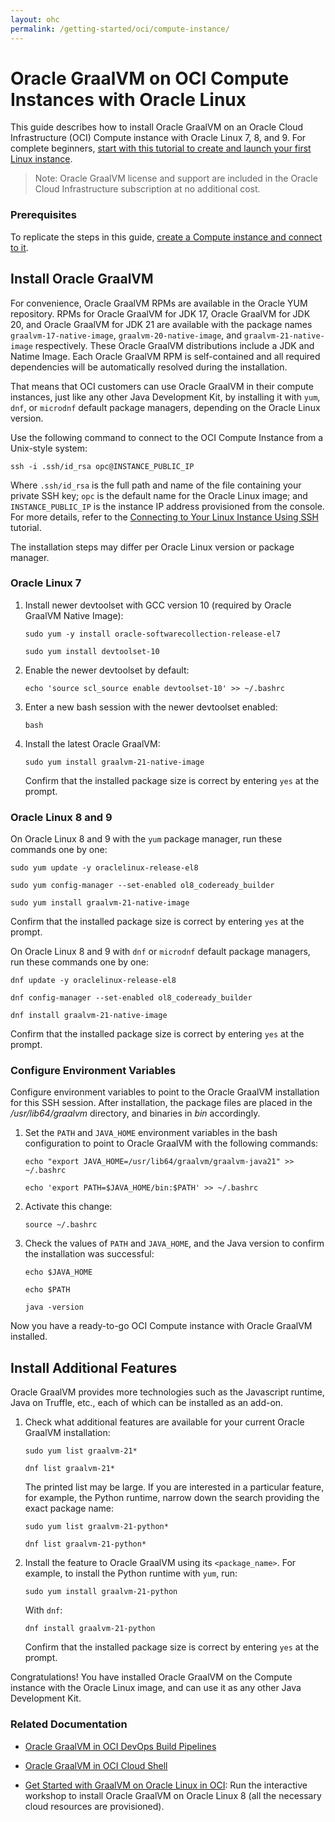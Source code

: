 ```yaml
---
layout: ohc
permalink: /getting-started/oci/compute-instance/
---
```


# Oracle GraalVM on OCI Compute Instances with Oracle Linux

This guide describes how to install Oracle GraalVM on an Oracle Cloud Infrastructure (OCI) Compute instance with Oracle Linux 7, 8, and 9.
For complete beginners, [start with this tutorial to create and launch your first Linux instance](https://docs.oracle.com/iaas/Content/GSG/Reference/overviewworkflow.htm).

> Note: Oracle GraalVM license and support are included in the Oracle Cloud Infrastructure subscription at no additional cost.

### Prerequisites

To replicate the steps in this guide, [create a Compute instance and connect to it](https://docs.oracle.com/iaas/Content/GSG/Reference/overviewworkflow.htm).

## Install Oracle GraalVM

For convenience, Oracle GraalVM RPMs are available in the Oracle YUM repository.
RPMs for Oracle GraalVM for JDK 17, Oracle GraalVM for JDK 20, and Oracle GraalVM for JDK 21 are available with the package names `graalvm-17-native-image`, `graalvm-20-native-image`, and `graalvm-21-native-image` respectively.
These Oracle GraalVM distributions include a JDK and Natime Image.
Each Oracle GraalVM RPM is self-contained and all required dependencies will be automatically resolved during the installation.

That means that OCI customers can use Oracle GraalVM in their compute instances, just like any other Java Development Kit, by installing it with `yum`, `dnf`, or `microdnf` default package managers, depending on the Oracle Linux version.

Use the following command to connect to the OCI Compute Instance from a Unix-style system:

   ```shell
   ssh -i .ssh/id_rsa opc@INSTANCE_PUBLIC_IP
   ```

Where `.ssh/id_rsa` is the full path and name of the file containing your private SSH key; `opc` is the default name for the Oracle Linux image; and `INSTANCE_PUBLIC_IP` is the instance IP address provisioned from the console.
For more details, refer to the [Connecting to Your Linux Instance Using SSH](https://docs.cloud.oracle.com/iaas/Content/GSG/Tasks/testingconnection.htm) tutorial.

The installation steps may differ per Oracle Linux version or package manager. 

### Oracle Linux 7

1. Install newer devtoolset with GCC version 10 (required by Oracle GraalVM Native Image):
   ```shell
   sudo yum -y install oracle-softwarecollection-release-el7
   ```
   ```shell
   sudo yum install devtoolset-10
   ```
2. Enable the newer devtoolset by default:
   ```shell
   echo 'source scl_source enable devtoolset-10' >> ~/.bashrc
   ```
3. Enter a new bash session with the newer devtoolset enabled:
   ```
   bash
   ```
4. Install the latest Oracle GraalVM:
   ```
   sudo yum install graalvm-21-native-image
   ```
   Confirm that the installed package size is correct by entering `yes` at the prompt.

### Oracle Linux 8 and 9

On Oracle Linux 8 and 9 with the `yum` package manager, run these commands one by one:
```shell
sudo yum update -y oraclelinux-release-el8
```
```shell
sudo yum config-manager --set-enabled ol8_codeready_builder
```
```shell
sudo yum install graalvm-21-native-image
```
Confirm that the installed package size is correct by entering `yes` at the prompt.

On Oracle Linux 8 and 9 with `dnf` or `microdnf` default package managers, run these commands one by one:
```shell
dnf update -y oraclelinux-release-el8
```
```shell
dnf config-manager --set-enabled ol8_codeready_builder
```
```shell
dnf install graalvm-21-native-image
```
Confirm that the installed package size is correct by entering `yes` at the prompt.

### Configure Environment Variables

Configure environment variables to point to the Oracle GraalVM installation for this SSH session. 
After installation, the package files are placed in the _/usr/lib64/graalvm_ directory, and binaries in _bin_ accordingly.

1. Set the `PATH` and `JAVA_HOME` environment variables in the bash configuration to point to Oracle GraalVM with the following commands:
   ```shell
   echo "export JAVA_HOME=/usr/lib64/graalvm/graalvm-java21" >> ~/.bashrc
   ```
   ```shell
   echo 'export PATH=$JAVA_HOME/bin:$PATH' >> ~/.bashrc
   ```
2. Activate this change:
   ```shell
   source ~/.bashrc
   ```
3. Check the values of `PATH` and `JAVA_HOME`, and the Java version to confirm the installation was successful:
   ```shell
   echo $JAVA_HOME
   ```
   ```shell
   echo $PATH
   ```
   ```shell
   java -version
   ```

Now you have a ready-to-go OCI Compute instance with Oracle GraalVM installed.

## Install Additional Features

Oracle GraalVM provides more technologies such as the Javascript runtime, Java on Truffle, etc., each of which can be installed as an add-on.

1. Check what additional features are available for your current Oracle GraalVM installation:

   ```shell
   sudo yum list graalvm-21*
   ```
   ```shell
   dnf list graalvm-21*
   ```
   The printed list may be large. If you are interested in a particular feature, for example, the Python runtime, narrow down the search providing the exact package name:

   ```shell
   sudo yum list graalvm-21-python*
   ```
   ```shell
   dnf list graalvm-21-python*
   ```

2. Install the feature to Oracle GraalVM using its `<package_name>`. For example, to install the Python runtime with `yum`, run:
   ```shell
   sudo yum install graalvm-21-python
   ```
   With `dnf`:
   ```shell
   dnf install graalvm-21-python
   ```
   Confirm that the installed package size is correct by entering `yes` at the prompt.

Congratulations! You have installed Oracle GraalVM on the Compute instance with the Oracle Linux image, and can use it as any other Java Development Kit.

### Related Documentation

- [Oracle GraalVM in OCI DevOps Build Pipelines](installation-devops-build-pipeline.md)

- [Oracle GraalVM in OCI Cloud Shell](cloud-shell.md)

- [Get Started with GraalVM on Oracle Linux in OCI](https://luna.oracle.com/lab/3b0dcf97-22d0-489b-a049-5d269199fa00): Run the interactive workshop to install Oracle GraalVM on Oracle Linux 8 (all the necessary cloud resources are provisioned).
